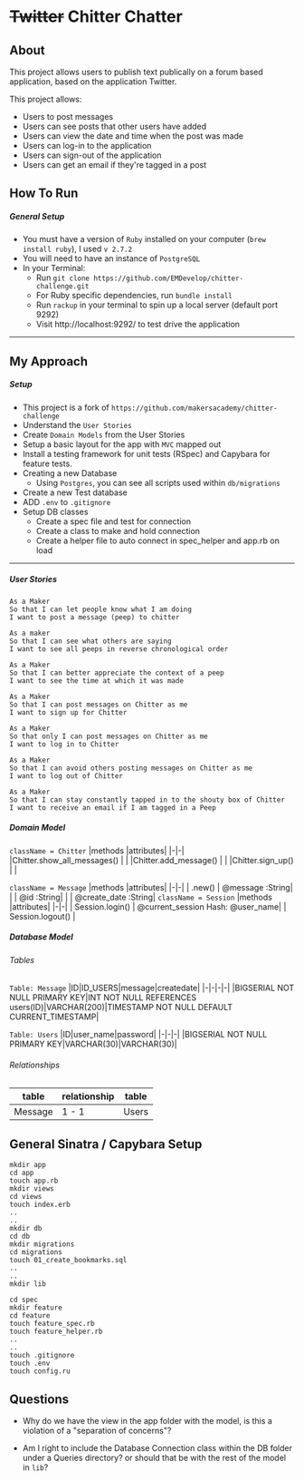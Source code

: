 # ~~Twitter~~ Chitter Chatter

## About

This project allows users to publish text publically on a forum based application, based on the application Twitter.

This project allows:

- Users to post messages
- Users can see posts that other users have added
- Users can view the date and time when the post was made
- Users can log-in to the application
- Users can sign-out of the application
- Users can get an email if they're tagged in a post

## How To Run

##### General Setup

- You must have a version of `Ruby` installed on your computer (`brew install ruby`), I used `v 2.7.2`
- You will need to have an instance of `PostgreSQL`
- In your Terminal:
  - Run `git clone https://github.com/EMDevelop/chitter-challenge.git`
  - For Ruby specific dependencies, run `bundle install`
  - Run `rackup` in your terminal to spin up a local server (default port 9292)
  - Visit http://localhost:9292/ to test drive the application

---

## My Approach

##### Setup

- This project is a fork of `https://github.com/makersacademy/chitter-challenge`
- Understand the `User Stories`
- Create `Domain Models` from the User Stories
- Setup a basic layout for the app with `MVC` mapped out
- Install a testing framework for unit tests (RSpec) and Capybara for feature tests.
- Creating a new Database
  - Using `Postgres`, you can see all scripts used within `db/migrations`
- Create a new Test database
- ADD `.env` to `.gitignore`
- Setup DB classes
  - Create a spec file and test for connection
  - Create a class to make and hold connection
  - Create a helper file to auto connect in spec_helper and app.rb on load

---

##### User Stories

```
As a Maker
So that I can let people know what I am doing
I want to post a message (peep) to chitter

As a maker
So that I can see what others are saying
I want to see all peeps in reverse chronological order

As a Maker
So that I can better appreciate the context of a peep
I want to see the time at which it was made

As a Maker
So that I can post messages on Chitter as me
I want to sign up for Chitter

As a Maker
So that only I can post messages on Chitter as me
I want to log in to Chitter

As a Maker
So that I can avoid others posting messages on Chitter as me
I want to log out of Chitter

As a Maker
So that I can stay constantly tapped in to the shouty box of Chitter
I want to receive an email if I am tagged in a Peep
```

##### Domain Model

`className = Chitter`
|methods |attributes|
|-|-|
|Chitter.show_all_messages() | |
|Chitter.add_message() | |
|Chitter.sign_up() | |

`className = Message`
|methods |attributes|
|-|-|
| .new() | @message :String|
| | @id :String|
| | @create_date :String|
`className = Session`
|methods |attributes|
|-|-|
| Session.login() | @current_session Hash: @user_name|
| Session.logout() |

##### Database Model

###### Tables

`Table: Message`
|ID|ID_USERS|message|createdate|
|-|-|-|-|
|BIGSERIAL NOT NULL PRIMARY KEY|INT NOT NULL REFERENCES users(ID)|VARCHAR(200)|TIMESTAMP NOT NULL DEFAULT CURRENT_TIMESTAMP|

`Table: Users`
|ID|user_name|password|
|-|-|-|
|BIGSERIAL NOT NULL PRIMARY KEY|VARCHAR(30)|VARCHAR(30)|

###### Relationships

| table   | relationship | table |
| ------- | ------------ | ----- |
| Message | 1 - 1        | Users |

## General Sinatra / Capybara Setup

```
mkdir app
cd app
touch app.rb
mkdir views
cd views
touch index.erb
..
..
mkdir db
cd db
mkdir migrations
cd migrations
touch 01_create_bookmarks.sql
..
..
mkdir lib

cd spec
mkdir feature
cd feature
touch feature_spec.rb
touch feature_helper.rb
..
..
touch .gitignore
touch .env
touch config.ru
```

## Questions

- Why do we have the view in the app folder with the model, is this a violation of a "separation of concerns"?

- Am I right to include the Database Connection class within the DB folder under a Queries directory? or should that be with the rest of the model in `lib`?
